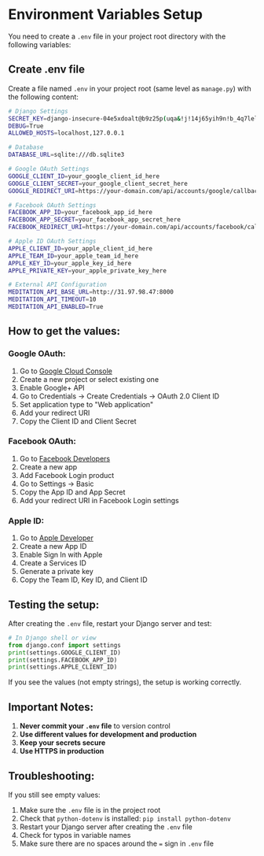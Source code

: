 # Environment Variables Setup

You need to create a `.env` file in your project root directory with the following variables:

## Create .env file

Create a file named `.env` in your project root (same level as `manage.py`) with the following content:

```bash
# Django Settings
SECRET_KEY=django-insecure-04e5xdoalt@b9z25p(uqa&!j!14j65yih9n!b_4q7lelybcy4z
DEBUG=True
ALLOWED_HOSTS=localhost,127.0.0.1

# Database
DATABASE_URL=sqlite:///db.sqlite3

# Google OAuth Settings
GOOGLE_CLIENT_ID=your_google_client_id_here
GOOGLE_CLIENT_SECRET=your_google_client_secret_here
GOOGLE_REDIRECT_URI=https://your-domain.com/api/accounts/google/callback/

# Facebook OAuth Settings
FACEBOOK_APP_ID=your_facebook_app_id_here
FACEBOOK_APP_SECRET=your_facebook_app_secret_here
FACEBOOK_REDIRECT_URI=https://your-domain.com/api/accounts/facebook/callback/

# Apple ID OAuth Settings
APPLE_CLIENT_ID=your_apple_client_id_here
APPLE_TEAM_ID=your_apple_team_id_here
APPLE_KEY_ID=your_apple_key_id_here
APPLE_PRIVATE_KEY=your_apple_private_key_here

# External API Configuration
MEDITATION_API_BASE_URL=http://31.97.98.47:8000
MEDITATION_API_TIMEOUT=10
MEDITATION_API_ENABLED=True
```

## How to get the values:

### Google OAuth:
1. Go to [Google Cloud Console](https://console.cloud.google.com/)
2. Create a new project or select existing one
3. Enable Google+ API
4. Go to Credentials → Create Credentials → OAuth 2.0 Client ID
5. Set application type to "Web application"
6. Add your redirect URI
7. Copy the Client ID and Client Secret

### Facebook OAuth:
1. Go to [Facebook Developers](https://developers.facebook.com/)
2. Create a new app
3. Add Facebook Login product
4. Go to Settings → Basic
5. Copy the App ID and App Secret
6. Add your redirect URI in Facebook Login settings

### Apple ID:
1. Go to [Apple Developer](https://developer.apple.com/)
2. Create a new App ID
3. Enable Sign In with Apple
4. Create a Services ID
5. Generate a private key
6. Copy the Team ID, Key ID, and Client ID

## Testing the setup:

After creating the `.env` file, restart your Django server and test:

```python
# In Django shell or view
from django.conf import settings
print(settings.GOOGLE_CLIENT_ID)
print(settings.FACEBOOK_APP_ID)
print(settings.APPLE_CLIENT_ID)
```

If you see the values (not empty strings), the setup is working correctly.

## Important Notes:

1. **Never commit your `.env` file** to version control
2. **Use different values for development and production**
3. **Keep your secrets secure**
4. **Use HTTPS in production**

## Troubleshooting:

If you still see empty values:

1. Make sure the `.env` file is in the project root
2. Check that `python-dotenv` is installed: `pip install python-dotenv`
3. Restart your Django server after creating the `.env` file
4. Check for typos in variable names
5. Make sure there are no spaces around the `=` sign in `.env` file 